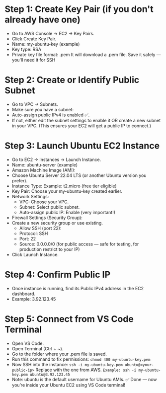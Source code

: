 # Step 1: Create Key Pair (if you don't already have one)
- Go to AWS Console → EC2 → Key Pairs.
- Click Create Key Pair.
- Name: my-ubuntu-key (example)
- Key type: RSA
- Private key file format: .pem
It will download a .pem file. Save it safely — you'll need it for SSH

# Step 2: Create or Identify Public Subnet
- Go to VPC → Subnets.
- Make sure you have a subnet:
- Auto-assign public IPv4 is enabled ✅.
- If not, either edit the subnet settings to enable it OR create a new subnet in your VPC.
(This ensures your EC2 will get a public IP to connect.)

# Step 3: Launch Ubuntu EC2 Instance
- Go to EC2 → Instances → Launch Instance.
- Name: ubuntu-server (example)
- Amazon Machine Image (AMI):
- Choose Ubuntu Server 22.04 LTS (or another Ubuntu version you prefer).
- Instance Type: Example: t2.micro (free tier eligible)
- Key Pair: Choose your my-ubuntu-key created earlier.
- Network Settings:
    * VPC: Choose your VPC.
    * Subnet: Select public subnet.
    * Auto-assign public IP: Enable (very important!)
- Firewall Settings (Security Group):
- Create a new security group or use existing.
    * Allow SSH (port 22):
    * Protocol: SSH
    * Port: 22
    * Source: 0.0.0.0/0 (for public access — safe for testing, for production restrict to your IP)
- Click Launch Instance.

# Step 4: Confirm Public IP
- Once instance is running, find its Public IPv4 address in the EC2 dashboard.
- Example: 3.92.123.45

# Step 5: Connect from VS Code Terminal
- Open VS Code.
- Open Terminal (Ctrl + ~).
- Go to the folder where your .pem file is saved.
- Run this command to fix permissions:
  `chmod 400 my-ubuntu-key.pem`
- Now SSH into the instance:
  `ssh -i my-ubuntu-key.pem ubuntu@<your-public-ip>`
Replace <your-public-ip> with the one from AWS.
   `Example: ssh -i my-ubuntu-key.pem ubuntu@3.92.123.45`
- Note: ubuntu is the default username for Ubuntu AMIs.
✅ Done — now you’re inside your Ubuntu EC2 using VS Code terminal!